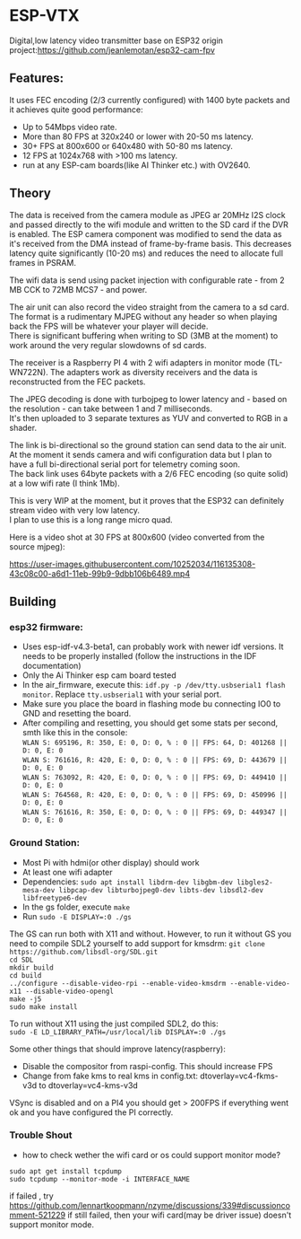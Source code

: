 # ESP-VTX
Digital,low latency video transmitter base on ESP32
origin project:https://github.com/jeanlemotan/esp32-cam-fpv

## Features:
It uses FEC encoding (2/3 currently configured) with 1400 byte packets and it achieves quite good performance:
* Up to 54Mbps video rate.
* More than 80 FPS at 320x240 or lower with 20-50 ms latency.
* 30+ FPS at 800x600 or 640x480 with 50-80 ms latency.
* 12 FPS at 1024x768 with >100 ms latency.
* run at any ESP-cam boards(like AI Thinker etc.) with OV2640.

## Theory
The data is received from the camera module as JPEG ar 20MHz I2S clock and passed directly to the wifi module and written to the SD card if the DVR is enabled.
The ESP camera component was modified to send the data as it's received from the DMA instead of frame-by-frame basis. This decreases latency quite significantly (10-20 ms) and reduces the need to allocate full frames in PSRAM.

The wifi data is send using packet injection with configurable rate - from 2 MB CCK to 72MB MCS7 - and power.

The air unit can also record the video straight from the camera to a sd card. The format is a rudimentary MJPEG without any header so when playing back the FPS will be whatever your player will decide.\
There is significant buffering when writing to SD (3MB at the moment) to work around the very regular slowdowns of sd cards.


The receiver is a Raspberry PI 4 with 2 wifi adapters in monitor mode (TL-WN722N). The adapters work as diversity receivers and the data is reconstructed from the FEC packets.

The JPEG decoding is done with turbojpeg to lower latency and - based on the resolution - can take between 1 and 7 milliseconds.\
It's then uploaded to 3 separate textures as YUV and converted to RGB in a shader.

The link is bi-directional so the ground station can send data to the air unit. At the moment it sends camera and wifi configuration data but I plan to have a full bi-directional serial port for telemetry coming soon.\
The back link uses 64byte packets with a 2/6 FEC encoding (so quite solid) at a low wifi rate (I think 1Mb).

This is very WIP at the moment, but it proves that the ESP32 can definitely stream video with very low latency. \
I plan to use this is a long range micro quad.

Here is a video shot at 30 FPS at 800x600 (video converted from the source mjpeg):

https://user-images.githubusercontent.com/10252034/116135308-43c08c00-a6d1-11eb-99b9-9dbb106b6489.mp4

## Building
### esp32 firmware:
- Uses esp-idf-v4.3-beta1, can probably work with newer idf versions. It needs to be properly installed (follow the instructions in the IDF documentation)
- Only the Ai Thinker esp cam board tested
- In the air_firmware, execute this: `idf.py -p /dev/tty.usbserial1 flash monitor`. Replace `tty.usbserial1` with your serial port.
- Make sure you place the board in flashing mode bu connecting IO0 to GND and resetting the board.
- After compiling and resetting, you should get some stats per second, smth like this in the console:\
`WLAN S: 695196, R: 350, E: 0, D: 0, % : 0 || FPS: 64, D: 401268 || D: 0, E: 0`\
`WLAN S: 761616, R: 420, E: 0, D: 0, % : 0 || FPS: 69, D: 443679 || D: 0, E: 0`\
`WLAN S: 763092, R: 420, E: 0, D: 0, % : 0 || FPS: 69, D: 449410 || D: 0, E: 0`\
`WLAN S: 764568, R: 420, E: 0, D: 0, % : 0 || FPS: 69, D: 450996 || D: 0, E: 0`\
`WLAN S: 761616, R: 350, E: 0, D: 0, % : 0 || FPS: 69, D: 449347 || D: 0, E: 0`

### Ground Station:
- Most Pi with hdmi(or other display) should work
- At least one wifi adapter
- Dependencies:
	`sudo apt install libdrm-dev libgbm-dev libgles2-mesa-dev libpcap-dev libturbojpeg0-dev libts-dev libsdl2-dev libfreetype6-dev `
- In the gs folder, execute `make`
- Run `sudo -E DISPLAY=:0 ./gs`

The GS can run both with X11 and without. However, to run it without GS you need to compile SDL2 yourself to add support for kmsdrm:
`git clone https://github.com/libsdl-org/SDL.git`\
`cd SDL`\
`mkdir build`\
`cd build`\
`../configure --disable-video-rpi --enable-video-kmsdrm --enable-video-x11 --disable-video-opengl`\
`make -j5`\
`sudo make install`

To run without X11 using the just compiled SDL2, do this:\
`sudo -E LD_LIBRARY_PATH=/usr/local/lib DISPLAY=:0 ./gs`

Some other things that should improve latency(raspberry):
- Disable the compositor from raspi-config. This should increase FPS
- Change from fake kms to real kms in config.txt: dtoverlay=vc4-fkms-v3d to dtoverlay=vc4-kms-v3d

VSync is disabled and on a PI4 you should get > 200FPS if everything went ok and you have configured the PI correctly.

### Trouble Shout
- how to check wether the wifi card or os could support monitor mode?
```
sudo apt get install tcpdump
sudo tcpdump --monitor-mode -i INTERFACE_NAME
```
if failed , try https://github.com/lennartkoopmann/nzyme/discussions/339#discussioncomment-521229 
if still failed, then your wifi card(may be driver issue) doesn't support monitor mode.
